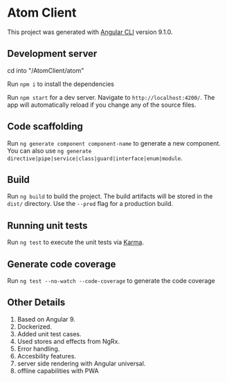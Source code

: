 
# Atom Client

This project was generated with [Angular CLI](https://github.com/angular/angular-cli) version 9.1.0.

## Development server

cd into "/AtomClient/atom"

Run `npm i` to install the dependencies

Run `npm start` for a dev server. Navigate to `http://localhost:4200/`. The app will automatically reload if you change any of the source files.

## Code scaffolding

Run `ng generate component component-name` to generate a new component. You can also use `ng generate directive|pipe|service|class|guard|interface|enum|module`.

## Build

Run `ng build` to build the project. The build artifacts will be stored in the `dist/` directory. Use the `--prod` flag for a production build.

## Running unit tests

Run `ng test` to execute the unit tests via [Karma](https://karma-runner.github.io).

## Generate code coverage

Run `ng test --no-watch --code-coverage` to generate the code coverage

## Other Details

1. Based on Angular 9.
2. Dockerized.
3. Added unit test cases.
4. Used stores and effects from NgRx.
5. Error handling.
6. Accesbility features. 
7. server side rendering with Angular universal.
8. offline capabilities with PWA
